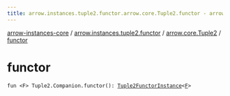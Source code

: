 ```yaml
---
title: arrow.instances.tuple2.functor.arrow.core.Tuple2.functor - arrow-instances-core
---
```


[arrow-instances-core](../../index.html) / [arrow.instances.tuple2.functor](../index.html) / [arrow.core.Tuple2](index.html) / [functor](./functor.html)

# functor

`fun <F> Tuple2.Companion.functor(): `[`Tuple2FunctorInstance`](../../arrow.instances/-tuple2-functor-instance/index.html)`<`[`F`](functor.html#F)`>`